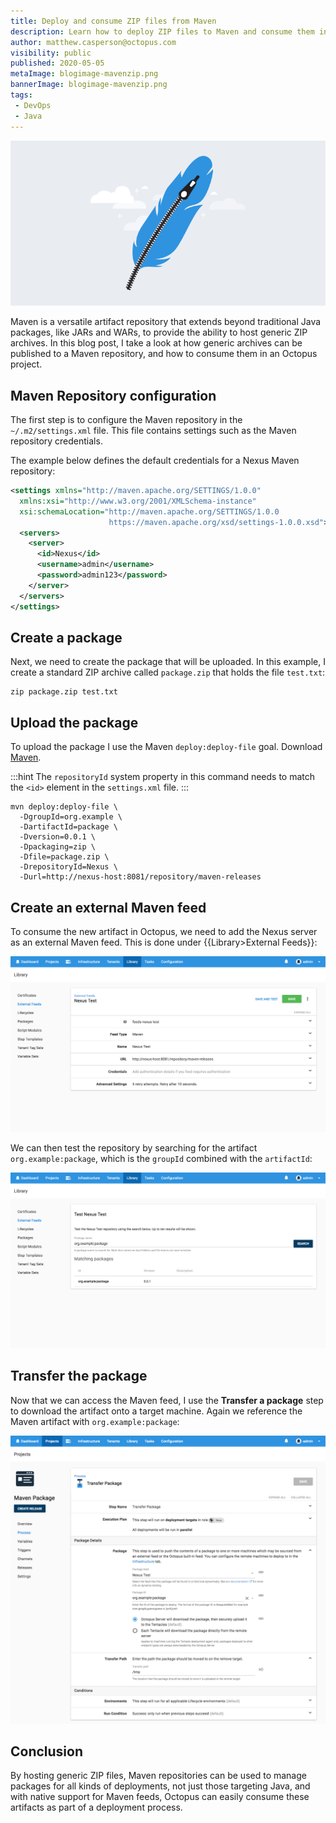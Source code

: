 ```yaml
---
title: Deploy and consume ZIP files from Maven
description: Learn how to deploy ZIP files to Maven and consume them in an Octopus project.
author: matthew.casperson@octopus.com
visibility: public
published: 2020-05-05
metaImage: blogimage-mavenzip.png
bannerImage: blogimage-mavenzip.png
tags:
 - DevOps
 - Java
---
```


![Deploy and consume ZIP files from Maven](blogimage-mavenzip.png)

Maven is a versatile artifact repository that extends beyond traditional Java packages, like JARs and WARs, to provide the ability to host generic ZIP archives.  In this blog post, I take a look at how generic archives can be published to a Maven repository, and how to consume them in an Octopus project.

## Maven Repository configuration

The first step is to configure the Maven repository in the `~/.m2/settings.xml` file. This file contains settings such as the Maven repository credentials.

The example below defines the default credentials for a Nexus Maven repository:

```xml
<settings xmlns="http://maven.apache.org/SETTINGS/1.0.0"
  xmlns:xsi="http://www.w3.org/2001/XMLSchema-instance"
  xsi:schemaLocation="http://maven.apache.org/SETTINGS/1.0.0
                      https://maven.apache.org/xsd/settings-1.0.0.xsd">
  <servers>
    <server>
      <id>Nexus</id>
      <username>admin</username>
      <password>admin123</password>
    </server>
  </servers>
</settings>
```

## Create a package

Next, we need to create the package that will be uploaded. In this example, I create a standard ZIP archive called `package.zip` that holds the file `test.txt`:

```
zip package.zip test.txt
```

## Upload the package

To upload the package I use the Maven `deploy:deploy-file` goal. Download [Maven](https://maven.apache.org/download.cgi).

:::hint
The `repositoryId` system property in this command needs to match the `<id>` element in the `settings.xml` file.
:::

```
mvn deploy:deploy-file \
  -DgroupId=org.example \
  -DartifactId=package \
  -Dversion=0.0.1 \
  -Dpackaging=zip \
  -Dfile=package.zip \
  -DrepositoryId=Nexus \
  -Durl=http://nexus-host:8081/repository/maven-releases
```

## Create an external Maven feed

To consume the new artifact in Octopus, we need to add the Nexus server as an external Maven feed. This is done under {{Library>External Feeds}}:

![Maven Repo](maven-repo.png "width=500")

We can then test the repository by searching for the artifact `org.example:package`, which is the `groupId` combined with the `artifactId`:

![Maven Test](maven-test.png "width=500")

## Transfer the package

Now that we can access the Maven feed, I use the **Transfer a package** step to download the artifact onto a target machine. Again we reference the Maven artifact with `org.example:package`:

![Transfer a package](maven-transfer-package-step.png "width=500")

## Conclusion

By hosting generic ZIP files, Maven repositories can be used to manage packages for all kinds of deployments, not just those targeting Java, and with native support for Maven feeds, Octopus can easily consume these artifacts as part of a deployment process.
